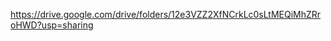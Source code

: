 [https://drive.google.com/drive/folders/12e3VZZ2XfNCrkLc0sLtMEQiMhZRroHWD?usp=sharing
](https://aidata.nchu.edu.tw/smarter/nchu/aimodelset/smarter_08_cow_1_cow_20220901_0001_000001)
